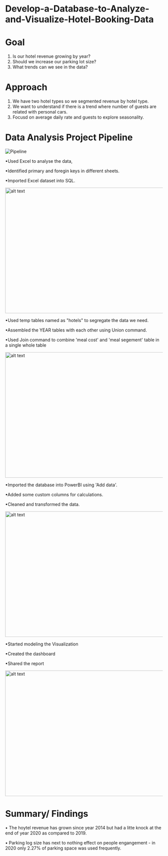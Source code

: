 # Develop-a-Database-to-Analyze-and-Visualize-Hotel-Booking-Data

# Goal
1. Is our hotel revenue growing by year?
2. Should we increase our parking lot size?
3. What trends can we see in the data?

# Approach
1. We have two hotel types so we segmented revenue by hotel type.
2. We want to understand if there is a trend where number of guests are related with personal cars.
3. Focusd on average daily rate and guests to explore seasonality.

# Data Analysis Project Pipeline

![Pipeline](https://user-images.githubusercontent.com/50957958/132986645-d1baaefd-9612-4de9-b8aa-b133dbed19fd.PNG)

•Used Excel to analyse the data,

•Identified primary and foregin keys in different sheets.

•Imported Excel dataset into SQL.

<img src="https://user-images.githubusercontent.com/50957958/132986789-79b6d431-1fd1-407c-98f6-e501f40f3e02.PNG" alt="alt text" width="850" height="400">

•Used temp tables named as "hotels" to segregate the data we need.

•Assembled the YEAR tables with each other using Union command.

•Used Join command to combine 'meal cost' and 'meal segement' table in a single whole table

<img src="https://user-images.githubusercontent.com/50957958/132987094-0cc67cd5-d3a0-4abb-b97f-b16cbd9bff01.PNG" alt="alt text" width="850" height="400">

•Imported the database into PowerBI using 'Add data'.

•Added some custom columns for calculations.

•Cleaned and transformed the data.

<img src="https://user-images.githubusercontent.com/50957958/132987301-48ff222a-6f16-42a1-b6d0-7f0c6c8defdd.png" alt="alt text" width="850" height="400">

•Started modeling the Visualization

•Created the dashboard

•Shared the report

<img src="https://user-images.githubusercontent.com/50957958/132979683-1f622b5e-7c1c-46c5-b182-79e9bb4d0f14.gif" alt="alt text" width="700" height="400">


# Summary/ Findings

• The hoytel revenue has grown since year 2014 but had a litte knock at the end of year 2020 as compared to 2019.

• Parking log size has next to nothing effect on people engangement - in 2020 only 2.27% of parking space was used frequently.



